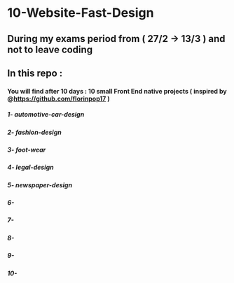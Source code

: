 # 10-Website-Fast-Design
## During my exams period from ( 27/2 -> 13/3 ) and not to leave coding
## In this repo :
#### You will find after 10 days : 10 small Front End native projects ( inspired by @https://github.com/florinpop17 )
##### 1- automotive-car-design
##### 2- fashion-design
##### 3- foot-wear
##### 4- legal-design
##### 5- newspaper-design
##### 6-
##### 7-
##### 8-
##### 9-
##### 10-
